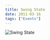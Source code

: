 ```yaml
---
title: Swing State
date: 2011-03-16
tags: ["Events"]
---
```


![Swing State](/images/2011-03-16.jpg)
